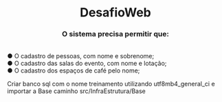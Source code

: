 <h1 align="center">DesafioWeb</h1>

<h3 align="center">O sistema precisa permitir que:</h3><br>
● O cadastro de pessoas, com nome e sobrenome;<br>
● O cadastro das salas do evento, com nome e lotação;<br>
● O cadastro dos espaços de café pelo nome;<br>

Criar banco sql com o nome treinamento utilizando utf8mb4_general_ci e importar a Base caminho src/InfraEstrutura/Base
